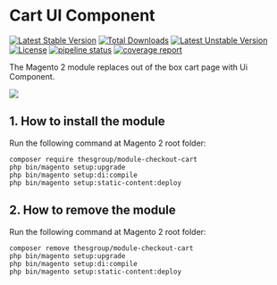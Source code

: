 # Cart UI Component
[![Latest Stable Version](https://poser.pugx.org/thesgroup/module-checkout-cart/v/stable)](https://packagist.org/packages/thesgroup/module-checkout-cart)
[![Total Downloads](https://poser.pugx.org/thesgroup/module-checkout-cart/downloads)](https://packagist.org/packages/thesgroup/module-checkout-cart)
[![Latest Unstable Version](https://poser.pugx.org/thesgroup/module-checkout-cart/v/unstable)](https://packagist.org/packages/thesgroup/module-checkout-cart)
[![License](https://poser.pugx.org/thesgroup/module-checkout-cart/license)](https://packagist.org/packages/thesgroup/module-checkout-cart)
[![pipeline status](https://gitlab.com/sashas777/module-checkout-cart/badges/master/pipeline.svg)](https://gitlab.com/sashas777/module-checkout-cart/-/commits/master)
[![coverage report](https://gitlab.com/sashas777/module-checkout-cart/badges/master/coverage.svg)](https://gitlab.com/sashas777/module-checkout-cart/-/commits/master)

The Magento 2 module replaces out of the box cart page with Ui Component. 

![](https://github.com/sashas777/assets/raw/master/cart_ui_component.gif)

## 1. How to install the module

Run the following command at Magento 2 root folder:

```
composer require thesgroup/module-checkout-cart
php bin/magento setup:upgrade
php bin/magento setup:di:compile
php bin/magento setup:static-content:deploy
```

## 2. How to remove the module

Run the following command at Magento 2 root folder:

```
composer remove thesgroup/module-checkout-cart
php bin/magento setup:upgrade
php bin/magento setup:di:compile
php bin/magento setup:static-content:deploy
```
